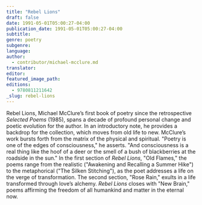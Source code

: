 ```yaml
---
title: "Rebel Lions"
draft: false
date: 1991-05-01T05:00:27-04:00
publication_date: 1991-05-01T05:00:27-04:00
subtitle:
genre: poetry
subgenre:
language:
author:
  - contributor/michael-mcclure.md
translator:
editor:
featured_image_path:
editions:
  - 9780811211642
_slug: rebel-lions
---
```


Rebel Lions, Michael McClure’s first book of poetry since the retrospective _Selected Poems_ (1985), spans a decade of profound personal change and poetic evolution for the author. In an introductory note, he provides a backdrop for the collection, which moves from old life to new. McClure’s work bursts forth from the matrix of the physical and spiritual. "Poetry is one of the edges of consciousness," he asserts. "And consciousness is a real thing like the hoof of a deer or the smell of a bush of blackberries at the roadside in the sun." In the first section of _Rebel Lions_, "Old Flames," the poems range from the realistic ("Awakening and Recalling a Summer Hike") to the metaphorical ("The Silken Stitching"), as the poet addresses a life on the verge of transformation. The second section, "Rose Rain," exults in a life transformed through love’s alchemy. _Rebel Lions_ closes with "New Brain," poems affirming the freedom of all humankind and matter in the eternal now.


